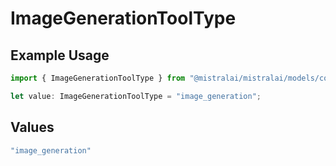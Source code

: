 # ImageGenerationToolType

## Example Usage

```typescript
import { ImageGenerationToolType } from "@mistralai/mistralai/models/components";

let value: ImageGenerationToolType = "image_generation";
```

## Values

```typescript
"image_generation"
```